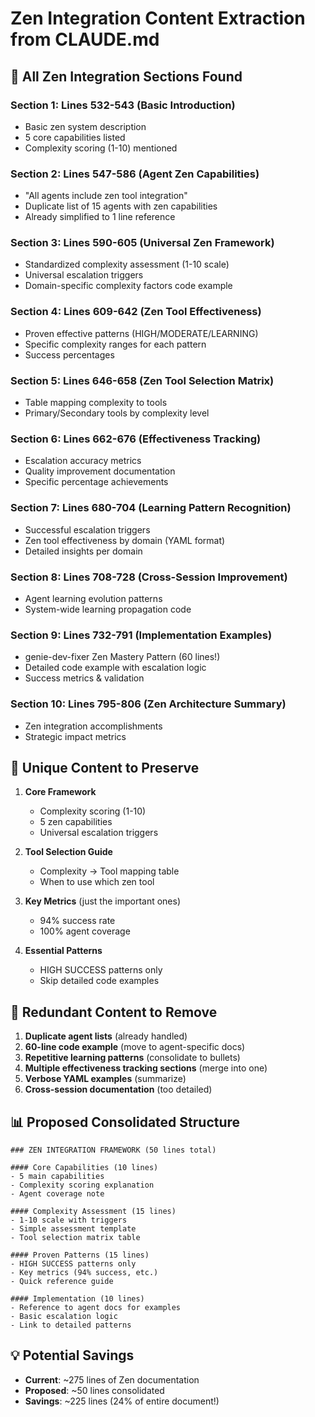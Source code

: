 # Zen Integration Content Extraction from CLAUDE.md

## 📍 All Zen Integration Sections Found

### Section 1: Lines 532-543 (Basic Introduction)
- Basic zen system description
- 5 core capabilities listed
- Complexity scoring (1-10) mentioned

### Section 2: Lines 547-586 (Agent Zen Capabilities)
- "All agents include zen tool integration"
- Duplicate list of 15 agents with zen capabilities
- Already simplified to 1 line reference

### Section 3: Lines 590-605 (Universal Zen Framework)
- Standardized complexity assessment (1-10 scale)
- Universal escalation triggers
- Domain-specific complexity factors code example

### Section 4: Lines 609-642 (Zen Tool Effectiveness)
- Proven effective patterns (HIGH/MODERATE/LEARNING)
- Specific complexity ranges for each pattern
- Success percentages

### Section 5: Lines 646-658 (Zen Tool Selection Matrix)
- Table mapping complexity to tools
- Primary/Secondary tools by complexity level

### Section 6: Lines 662-676 (Effectiveness Tracking)
- Escalation accuracy metrics
- Quality improvement documentation
- Specific percentage achievements

### Section 7: Lines 680-704 (Learning Pattern Recognition)
- Successful escalation triggers
- Zen tool effectiveness by domain (YAML format)
- Detailed insights per domain

### Section 8: Lines 708-728 (Cross-Session Improvement)
- Agent learning evolution patterns
- System-wide learning propagation code

### Section 9: Lines 732-791 (Implementation Examples)
- genie-dev-fixer Zen Mastery Pattern (60 lines!)
- Detailed code example with escalation logic
- Success metrics & validation

### Section 10: Lines 795-806 (Zen Architecture Summary)
- Zen integration accomplishments
- Strategic impact metrics

## 🎯 Unique Content to Preserve

1. **Core Framework**
   - Complexity scoring (1-10)
   - 5 zen capabilities
   - Universal escalation triggers

2. **Tool Selection Guide**
   - Complexity → Tool mapping table
   - When to use which zen tool

3. **Key Metrics** (just the important ones)
   - 94% success rate
   - 100% agent coverage

4. **Essential Patterns**
   - HIGH SUCCESS patterns only
   - Skip detailed code examples

## 🔴 Redundant Content to Remove

1. **Duplicate agent lists** (already handled)
2. **60-line code example** (move to agent-specific docs)
3. **Repetitive learning patterns** (consolidate to bullets)
4. **Multiple effectiveness tracking sections** (merge into one)
5. **Verbose YAML examples** (summarize)
6. **Cross-session documentation** (too detailed)

## 📊 Proposed Consolidated Structure

```
### ZEN INTEGRATION FRAMEWORK (50 lines total)

#### Core Capabilities (10 lines)
- 5 main capabilities
- Complexity scoring explanation
- Agent coverage note

#### Complexity Assessment (15 lines)
- 1-10 scale with triggers
- Simple assessment template
- Tool selection matrix table

#### Proven Patterns (15 lines)
- HIGH SUCCESS patterns only
- Key metrics (94% success, etc.)
- Quick reference guide

#### Implementation (10 lines)
- Reference to agent docs for examples
- Basic escalation logic
- Link to detailed patterns
```

## 💡 Potential Savings

- **Current**: ~275 lines of Zen documentation
- **Proposed**: ~50 lines consolidated
- **Savings**: ~225 lines (24% of entire document!)